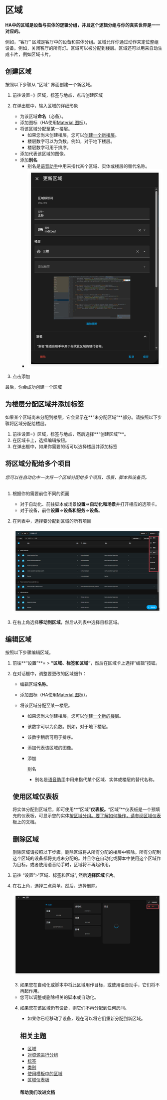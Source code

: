 # 区域

**HA中的区域是设备与实体的逻辑分组，并且这个逻辑分组与你的真实世界是一一对应的。**

例如，“客厅” 区域是客厅中的设备和实体分组。区域允许你通过动作来定位整组设备。例如，关闭客厅的所有灯。区域可以被分配到楼层。区域还可以用来自动生成卡片，例如区域卡片。

## 创建区域

按照以下步骤从 “区域” 界面创建一个新区域。

1. 前往设置=》区域，标签与地点，点击创建区域
2. 在弹出框中，输入区域的详细形象
   - 为该区域**命名**（必备）。
   - 添加图标（HA使用[Material 图标](https://pictogrammers.com/library/mdi/)）。
   - 将该区域分配至某一楼层。
     - 如果您尚未创建楼层，您可以[创建一个新楼层](https://www.home-assistant.io/docs/organizing/floors/#creating-a-floor)。
     - 楼层数字可以为负数。例如，对于地下楼层。
     - 楼层数字可用于排序。
   - 添加代表该区域的图像。
   - 添加**别名**
     - 别名是[语音助手](https://www.home-assistant.io/voice_control/aliases/)中用来指代某个区域、实体或楼层的替代名称。
     - ![img](../../../resource/pic/QQ_1750155261592.png)

3. 点击添加

最后，你会成功创建一个区域



## 为楼层分配区域并添加标签

如果某个区域尚未分配到楼层，它会显示在**“未分配区域”**部分。请按照以下步骤将区域分配给楼层。

1. 前往设置=》区域，标签与地点，然后选择**“创建区域”**。
2. 在区域卡上，选择编辑按钮。
3. 在弹出框中，如果你需要的话可以选择楼层并添加标签



## 将区域分配给多个项目

###### 您可以在自动化中一次将一个区域分配给多个项目，场景，脚本和设备页。

1. 根据你的需要前往不同的页面

   - 对于自动化、前往脚本或场景**设置**=>**自动化和场景**并打开相应的选项卡。
   - 对于设备，前往**设置**=>**设备和服务**=>**设备**。

2. 在列表中，选择要分配到区域的所有项目

   ![img](../../../resource/pic/QQ_1750155697707.png)

3. 在右上角选择**移动到区域**，然后从列表中选择目标区域。



## 编辑区域

   按照以下步骤编辑区域。

1. 前往**“设置”**= > **“区域、标签和区域”**，然后在区域卡上选择“编辑”按钮。

2. 在对话框中，调整要更改的区域细节：

    - 编辑区域**名称**。

    - 添加图标（HA使用[Material 图标](https://pictogrammers.com/library/mdi/)）。

    - 将该区域分配至某一楼层。

        - 如果您尚未创建楼层，您可以[创建一个新的楼层](https://www.home-assistant.io/docs/organizing/floors/#creating-a-floor)。
        - 该数字可以为负数。例如，对于地下楼层。
        - 该数字稍后可用于排序。

      - 添加代表该区域的图像。

      - 添加

        别名

        - 别名是[语音助手](https://www.home-assistant.io/voice_control/aliases/)中用来指代某个区域、实体或楼层的替代名称。

   

   

   ## 使用区域仪表板

   将实体分配到区域后，即可使用**“区域”**仪表板。**“区域”**仪表板是一个预填充的仪表板，可显示您的实体[按区域分组。要了解如何操作，请参阅区域仪表](https://www.home-assistant.io/dashboards/dashboards/#areas-dashboard)板上的文档。

   

   ## 删除区域

   删除区域请按照以下步骤。删除区域将从所有分配的楼层中移除。所有分配到这个区域的设备都将变成未分配的。并且你在自动化或脚本中使用这个区域作为目标，或者使用语音助手时，区域将不再起作用。

1. 前往 “设置”>“区域、标签和区域”, 然后**选择区域卡片**。

2. 在右上角，选择三点菜单。然后，选择删除。

   ![img](../../../resource/pic/QQ_1750156339038.png)

   3.  如果您在自动化或脚本中将此区域用作目标，或使用语音助手，它们将不再起作用。

      - 您可以调整或删除相关的脚本或自动化。

   4. 如果您在该区域仍有设备，则它们不再分配到任何房间。

      - 如果你已经移动了设备，现在可以将它们重新分配到新区域。

      ## 相关主题

      - [区域](https://www.home-assistant.io/docs/organizing/areas/)
      - [对资源进行分组](https://www.home-assistant.io/docs/organizing/)
      - [标签](https://www.home-assistant.io/docs/organizing/labels/)
      - [类别](https://www.home-assistant.io/docs/organizing/categories/)
      - [使用模板中的区域](https://www.home-assistant.io/docs/configuration/templating/#areas)
      - [区域仪表板](https://www.home-assistant.io/dashboards/dashboards/#areas-dashboard)

      ####  **帮助我们改进文档**
